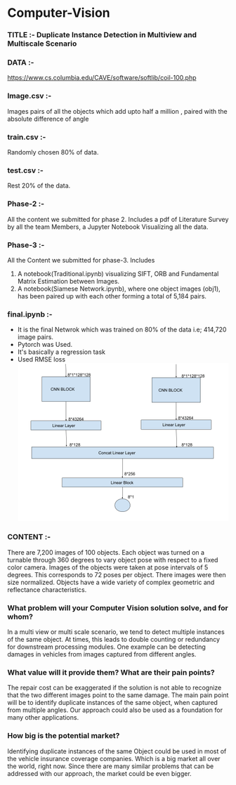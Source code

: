 # Computer-Vision
### TITLE :- Duplicate Instance Detection in Multiview and Multiscale Scenario 


### DATA :- 
https://www.cs.columbia.edu/CAVE/software/softlib/coil-100.php


### Image.csv :- 
Images pairs of all the objects which add upto half a million , paired with the absolute difference of angle

### train.csv :- 
Randomly chosen 80% of data.

### test.csv :- 
Rest 20% of the data.

### Phase-2 :-
All the content we submitted for phase 2. Includes a pdf of Literature Survey by all the team Members, a Jupyter Notebook Visualizing all the data.


### Phase-3 :-
All the Content we submitted for phase-3. Includes 
1) A notebook(Traditional.ipynb) visualizing SIFT, ORB and Fundamental Matrix Estimation between Images.
2) A notebook(Siamese Network.ipynb), where one object images (obj1), has been paired up with each other forming a total of 5,184 pairs. 


### final.ipynb :-
* It is the final Netwrok which was trained on 80% of the data i.e; 414,720 image pairs.
* Pytorch was Used.
* It's basically a regression task
* Used RMSE loss
![Network](network.PNG)


### CONTENT :- 
There are 7,200 images of 100 objects. Each object was turned on a turnable through 360 degrees to vary object pose with respect to a fixed color camera. Images of the objects were taken at pose intervals of 5 degrees. This corresponds to 72 poses per object. There images were then size normalized. Objects have a wide variety of complex geometric and reflectance characteristics.

### What problem will your Computer Vision solution solve, and for whom?
In a multi view or multi scale scenario, we tend to detect multiple instances of the same object. At
times, this leads to double counting or redundancy for downstream processing modules. One
example can be detecting damages in vehicles from images captured from different angles.

### What value will it provide them? What are their pain points?
The repair cost can be exaggerated if the solution is not able to recognize that the two different
images point to the same damage. The main pain point will be to identify duplicate instances of
the same object, when captured from multiple angles. Our approach could also be used as a
foundation for many other applications.

### How big is the potential market?
Identifying duplicate instances of the same Object could be used in most of the vehicle insurance
coverage companies. Which is a big market all over the world, right now. Since there are many
similar problems that can be addressed with our approach, the market could be even bigger.
